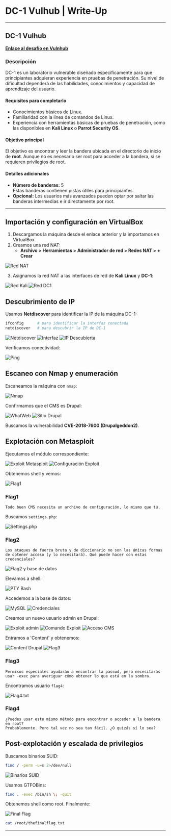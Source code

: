 
# DC-1 Vulhub | Write-Up

---

## **DC-1 Vulhub**

[**Enlace al desafío en Vulnhub**](https://www.vulnhub.com/entry/dc-1,292/)

### **Descripción**

DC-1 es un laboratorio vulnerable diseñado específicamente para que principiantes adquieran experiencia en pruebas de penetración. Su nivel de dificultad dependerá de las habilidades, conocimientos y capacidad de aprendizaje del usuario.

#### **Requisitos para completarlo**

- Conocimientos básicos de Linux.
- Familiaridad con la línea de comandos de Linux.
- Experiencia con herramientas básicas de pruebas de penetración, como las disponibles en **Kali Linux** o **Parrot Security OS**.

#### **Objetivo principal**

El objetivo es encontrar y leer la bandera ubicada en el directorio de inicio de **root**. Aunque no es necesario ser root para acceder a la bandera, sí se requieren privilegios de root.

#### **Detalles adicionales**

- **Número de banderas:** 5  
  Estas banderas contienen pistas útiles para principiantes.
- **Opcional:** Los usuarios más avanzados pueden optar por saltar las banderas intermedias e ir directamente por root.

---

## **Importación y configuración en VirtualBox**

1. Descargamos la máquina desde el enlace anterior y la importamos en VirtualBox.
2. Creamos una red NAT:
   - **Archivo > Herramientas > Administrador de red > Redes NAT > + Crear**
   
![Red NAT](https://github.com/user-attachments/assets/fe4b3f3b-b818-4b2e-ac77-cfc508431d23)

3. Asignamos la red NAT a las interfaces de red de **Kali Linux** y **DC-1**:

![Red Kali](https://github.com/user-attachments/assets/f797b7a9-8bf9-45b9-8fd6-15f7d8d473cf)
![Red DC1](https://github.com/user-attachments/assets/2a17293e-8a4d-47d2-b7c2-fe206dc8f7be)

## **Descubrimiento de IP**

Usamos **Netdiscover** para identificar la IP de la máquina DC-1:

```bash
ifconfig      # para identificar la interfaz conectada
netdiscover   # para descubrir la IP de DC-1
```

![Netdiscover](https://github.com/user-attachments/assets/d4216175-c2d5-4b7e-b89d-759be256a5cd)
![Interfaz](https://github.com/user-attachments/assets/9b5164fd-fa1b-4199-be3b-f37e07b7f67f)
![IP Descubierta](https://github.com/user-attachments/assets/5445bfb9-fea9-47a4-9354-292de0fa9a34)

Verificamos conectividad:

![Ping](https://github.com/user-attachments/assets/d5bcc1cb-3439-4e31-9bad-c72e4db1cff3)

## **Escaneo con Nmap y enumeración**

Escaneamos la máquina con `nmap`:

![Nmap](https://github.com/user-attachments/assets/34146c67-11b3-4512-8536-b76f5f671931)

Confirmamos que el CMS es Drupal:

![WhatWeb](https://github.com/user-attachments/assets/b9c0fc4c-e269-40f1-9b6a-651217142999)
![Sitio Drupal](https://github.com/user-attachments/assets/d6a7ac26-e1ca-4320-b0a7-9524d1dee144)

Buscamos la vulnerabilidad **CVE-2018-7600 (Drupalgeddon2)**.

## **Explotación con Metasploit**

Ejecutamos el módulo correspondiente:

![Exploit Metasploit](https://github.com/user-attachments/assets/e0db3fbc-1aed-4135-8677-eeda74990504)
![Configuración Exploit](https://github.com/user-attachments/assets/b6808ecc-5e97-486f-b168-2ba1c390eca7)

Obtenemos shell y vemos:

![Flag1](https://github.com/user-attachments/assets/51394ced-c002-42d2-a14b-9c7b631998d5)

### **Flag1**

```
Todo buen CMS necesita un archivo de configuración, lo mismo que tú.
```

Buscamos `settings.php`:

![Settings.php](https://github.com/user-attachments/assets/ebce0eb4-cecf-448c-adfa-2d7f1b30ba55)

### **Flag2**

```
Los ataques de fuerza bruta y de diccionario no son las únicas formas de obtener acceso (y lo necesitará). Qué puede hacer con estas credenciales?
```

![Flag2 y base de datos](https://github.com/user-attachments/assets/9f28438c-5000-493a-b463-ec0ba295aec2)

Elevamos a shell:

![PTY Bash](https://github.com/user-attachments/assets/25cdfe8a-c8fd-4b6f-a8e0-e051f456ab12)

Accedemos a la base de datos:

![MySQL](https://github.com/user-attachments/assets/f6d1baa5-ce6e-413f-837b-d91f16b4941c)
![Credenciales](https://github.com/user-attachments/assets/bc1c9f0e-5a14-4977-9ed3-eeb8fa02695b)

Creamos un nuevo usuario admin en Drupal:

![Exploit admin](https://github.com/user-attachments/assets/46a1aab8-1b36-41e4-88af-39106ef628e2)
![Comando Exploit](https://github.com/user-attachments/assets/94d5bedb-3317-4293-950d-1ca94a56b37b)
![Acceso CMS](https://github.com/user-attachments/assets/7376d17d-d4ed-44e2-99c1-c414b84ae73d)

Entramos a 'Content' y obtenemos:

![Content Drupal](https://github.com/user-attachments/assets/d8764dba-030d-4ba4-af85-f1d9c2b2ebb1)
![Flag3](https://github.com/user-attachments/assets/d601f63b-04b3-4213-b57c-3cf23069627d)

### **Flag3**

```
Permisos especiales ayudarán a encontrar la passwd, pero necesitarás usar -exec para averiguar cómo obtener lo que está en la sombra.
```

Encontramos usuario `flag4`:

![Flag4.txt](https://github.com/user-attachments/assets/93fff86b-1d07-4541-add7-fdee7623cde6)

### **Flag4**

```
¿Puedes usar este mismo método para encontrar o acceder a la bandera en root?
Probablemente. Pero tal vez no sea tan fácil. ¿O quizás sí lo sea?
```

## **Post-explotación y escalada de privilegios**

Buscamos binarios SUID:

```bash
find / -perm -u=s 2>/dev/null
```

![Binarios SUID](https://github.com/user-attachments/assets/7f591442-2205-4492-b25d-4e7e50787990)

Usamos GTFOBins:

```bash
find . -exec /bin/sh \; -quit
```

Obtenemos shell como root. Finalmente:

![Final Flag](https://github.com/user-attachments/assets/b47a0750-880a-4637-b8e8-6bbce24a4b30)

```bash
cat /root/thefinalflag.txt
```

---

